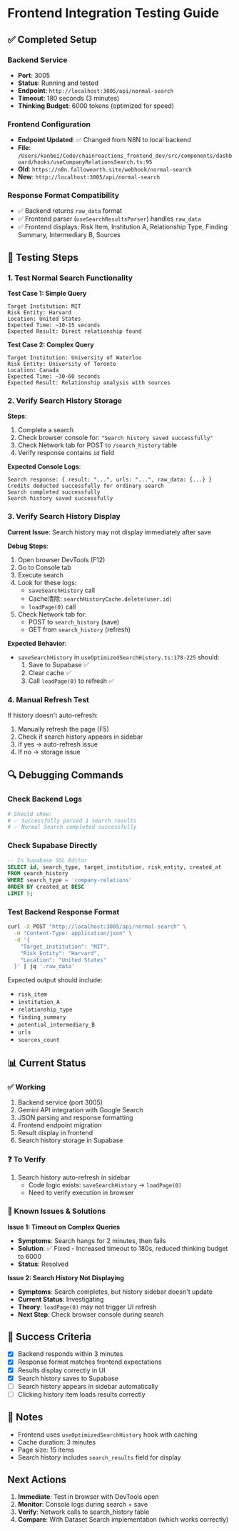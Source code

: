 # Frontend Integration Testing Guide

## ✅ Completed Setup

### Backend Service
- **Port**: 3005
- **Status**: Running and tested
- **Endpoint**: `http://localhost:3005/api/normal-search`
- **Timeout**: 180 seconds (3 minutes)
- **Thinking Budget**: 6000 tokens (optimized for speed)

### Frontend Configuration
- **Endpoint Updated**: ✅ Changed from N8N to local backend
- **File**: `/Users/kanbei/Code/chainreactions_frontend_dev/src/components/dashboard/hooks/useCompanyRelationsSearch.ts:95`
- **Old**: `https://n8n.fallowearth.site/webhook/normal-search`
- **New**: `http://localhost:3005/api/normal-search`

### Response Format Compatibility
- ✅ Backend returns `raw_data` format
- ✅ Frontend parser (`useSearchResultsParser`) handles `raw_data`
- ✅ Frontend displays: Risk Item, Institution A, Relationship Type, Finding Summary, Intermediary B, Sources

## 🧪 Testing Steps

### 1. Test Normal Search Functionality

**Test Case 1: Simple Query**
```
Target Institution: MIT
Risk Entity: Harvard
Location: United States
Expected Time: ~10-15 seconds
Expected Result: Direct relationship found
```

**Test Case 2: Complex Query**
```
Target Institution: University of Waterloo
Risk Entity: University of Toronto
Location: Canada
Expected Time: ~30-60 seconds
Expected Result: Relationship analysis with sources
```

### 2. Verify Search History Storage

**Steps**:
1. Complete a search
2. Check browser console for: `"Search history saved successfully"`
3. Check Network tab for POST to `/search_history` table
4. Verify response contains `id` field

**Expected Console Logs**:
```
Search response: { result: "...", urls: "...", raw_data: {...} }
Credits deducted successfully for ordinary search
Search completed successfully
Search history saved successfully
```

### 3. Verify Search History Display

**Current Issue**: Search history may not display immediately after save

**Debug Steps**:
1. Open browser DevTools (F12)
2. Go to Console tab
3. Execute search
4. Look for these logs:
   - `saveSearchHistory` call
   - Cache清除: `searchHistoryCache.delete(user.id)`
   - `loadPage(0)` call
5. Check Network tab for:
   - POST to `search_history` (save)
   - GET from `search_history` (refresh)

**Expected Behavior**:
- `saveSearchHistory` in `useOptimizedSearchHistory.ts:178-225` should:
  1. Save to Supabase ✅
  2. Clear cache ✅
  3. Call `loadPage(0)` to refresh ✅

### 4. Manual Refresh Test

If history doesn't auto-refresh:
1. Manually refresh the page (F5)
2. Check if search history appears in sidebar
3. If yes → auto-refresh issue
4. If no → storage issue

## 🔍 Debugging Commands

### Check Backend Logs
```bash
# Should show:
# ✅ Successfully parsed 1 search results
# ✅ Normal Search completed successfully
```

### Check Supabase Directly
```sql
-- In Supabase SQL Editor
SELECT id, search_type, target_institution, risk_entity, created_at
FROM search_history
WHERE search_type = 'company-relations'
ORDER BY created_at DESC
LIMIT 5;
```

### Test Backend Response Format
```bash
curl -X POST "http://localhost:3005/api/normal-search" \
  -H "Content-Type: application/json" \
  -d '{
    "Target_institution": "MIT",
    "Risk_Entity": "Harvard",
    "Location": "United States"
  }' | jq '.raw_data'
```

Expected output should include:
- `risk_item`
- `institution_A`
- `relationship_type`
- `finding_summary`
- `potential_intermediary_B`
- `urls`
- `sources_count`

## 📊 Current Status

### ✅ Working
1. Backend service (port 3005)
2. Gemini API integration with Google Search
3. JSON parsing and response formatting
4. Frontend endpoint migration
5. Result display in frontend
6. Search history storage in Supabase

### ❓ To Verify
1. Search history auto-refresh in sidebar
   - Code logic exists: `saveSearchHistory` → `loadPage(0)`
   - Need to verify execution in browser

### 🔧 Known Issues & Solutions

**Issue 1: Timeout on Complex Queries**
- **Symptoms**: Search hangs for 2 minutes, then fails
- **Solution**: ✅ Fixed - Increased timeout to 180s, reduced thinking budget to 6000
- **Status**: Resolved

**Issue 2: Search History Not Displaying**
- **Symptoms**: Search completes, but history sidebar doesn't update
- **Current Status**: Investigating
- **Theory**: `loadPage(0)` may not trigger UI refresh
- **Next Step**: Check browser console during search

## 🎯 Success Criteria

- [x] Backend responds within 3 minutes
- [x] Response format matches frontend expectations
- [x] Results display correctly in UI
- [x] Search history saves to Supabase
- [ ] Search history appears in sidebar automatically
- [ ] Clicking history item loads results correctly

## 📝 Notes

- Frontend uses `useOptimizedSearchHistory` hook with caching
- Cache duration: 3 minutes
- Page size: 15 items
- Search history includes `search_results` field for display

## Next Actions

1. **Immediate**: Test in browser with DevTools open
2. **Monitor**: Console logs during search + save
3. **Verify**: Network calls to search_history table
4. **Compare**: With Dataset Search implementation (which works correctly)
